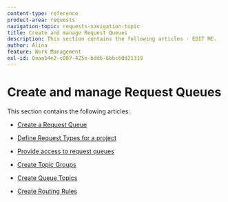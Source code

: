 ```yaml
---
content-type: reference
product-area: requests
navigation-topic: requests-navigation-topic
title: Create and manage Request Queues
description: This section contains the following articles - EDIT ME.
author: Alina
feature: Work Management
exl-id: 0aaa54e2-c887-425e-bdd6-6bbc60d21319
---
```

# Create and manage Request Queues

This section contains the following articles:

* [Create a Request Queue](../../../manage-work/requests/create-and-manage-request-queues/create-request-queue.md) 
* [Define Request Types for a project](../../../manage-work/requests/create-and-manage-request-queues/define-request-types-for-project.md) 
* [Provide access to request queues](../../../manage-work/requests/create-and-manage-request-queues/provide-access-to-request-queues.md) 
* [Create Topic Groups](../../../manage-work/requests/create-and-manage-request-queues/create-topic-groups.md) 
* [Create Queue Topics](../../../manage-work/requests/create-and-manage-request-queues/create-queue-topics.md) 
* [Create Routing Rules](../../../manage-work/requests/create-and-manage-request-queues/create-routing-rules.md)

  <!--
  <li data-mc-conditions="QuicksilverOrClassic.Draft mode"><a href="../../../manage-work/requests/create-and-manage-request-queues/queue-details-tab-overview.md" class="MCXref xref" xrefformat="{para}">Overview of the Queue Details tab in a project</a> </li>
  -->

<!--
<p data-mc-conditions="QuicksilverOrClassic.Draft mode">(NOTE:&nbsp;last articles - drafted)</p>
-->
